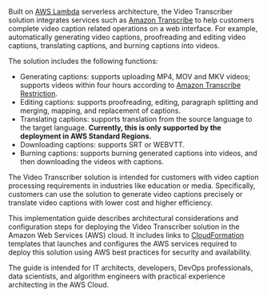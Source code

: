 Built on [AWS Lambda][lambda] serverless architecture, the Video Transcriber solution integrates services such as [Amazon Transcribe][transcribe] to help customers complete video caption related operations on a web interface. For example, automatically generating video captions, proofreading and editing video captions, translating captions, and burning captions into videos.

The solution includes the following functions:

- Generating captions: supports uploading MP4, MOV and MKV videos; supports videos within four hours according to [Amazon Transcribe Restriction][transcribe_restrict].
- Editing captions: supports proofreading, editing, paragraph splitting and merging, mapping, and replacement of captions.
- Translating captions: supports translation from the source language to the target language. **Currently, this is only supported by the deployment in AWS Standard Regions.**
- Downloading captions: supports SRT or WEBVTT.
- Burning captions: supports burning generated captions into videos, and then downloading the videos with captions.

The Video Transcriber solution is intended for customers with video caption processing requirements in industries like education or media. Specifically, customers can use the solution to generate video captions precisely or translate video captions with lower cost and higher efficiency.

This implementation guide describes architectural considerations and configuration steps for deploying the Video Transcriber solution in the Amazon Web Services (AWS) cloud. It includes links to [CloudFormation][cloudformation] templates that launches and configures the AWS services required to deploy this solution using AWS best practices for security and availability.

The guide is intended for IT architects, developers, DevOps professionals, data scientists, and algorithm engineers with practical experience architecting in the AWS Cloud.

[lambda]: https://aws.amazon.com/lambda
[transcribe]: https://aws.amazon.com/transcribe
[transcribe_restrict]: https://docs.aws.amazon.com/transcribe/latest/dg/input.html
[cloudformation]: https://aws.amazon.com/en/cloudformation/